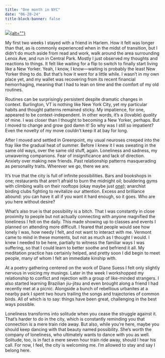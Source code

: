 ```yaml
---
title: "One month in NYC"
date: "06-28-24"
title-block-banner: false
---
```


[![](https://substackcdn.com/image/fetch/w_1456,c_limit,f_auto,q_auto:good,fl_progressive:steep/https%3A%2F%2Fsubstack-post-media.s3.amazonaws.com%2Fpublic%2Fimages%2F8195448b-1f3d-4ba7-bf0a-516800d66caf_4032x3024.heic){alt=""}](https://substackcdn.com/image/fetch/f_auto,q_auto:good,fl_progressive:steep/https%3A%2F%2Fsubstack-post-media.s3.amazonaws.com%2Fpublic%2Fimages%2F8195448b-1f3d-4ba7-bf0a-516800d66caf_4032x3024.heic)

My first two weeks I stayed with a friend in Harlem. How it felt was longer than that, as is commonly experienced when in the midst of transition, but I didn’t do much aside from read and work, walk around the area surrounding Lenox Ave, and run in Central Park. Mostly I just observed my thoughts and reactions to things. It felt like waiting for a flip to switch to finally start living like a New Yorker. Yeah, I know, I know—waiting is probably the least New Yorker thing to do. But that’s how it went for a little while. I wasn’t in my own place yet, and my wallet was recovering from its recent financial hemorrhaging, meaning that I had to lean on time and the comfort of my old routines.

Routines can be surprisingly persistent despite dramatic changes in context. Burlington, VT is nothing like New York City, yet my particular habits and thought patterns remained sticky. My impatience, for one, appeared to be context-independent. In other words, it’s a (lovable) *quality* of mine. I was closer than I thought to becoming a New Yorker, perhaps. But I moved to change and grow god damn it! So why was I still so impatient? Even the novelty of my move couldn’t keep it at bay for long.

After I moved and settled in Greenpoint, my usual neuroses creeped into the fray like the gradual heat of summer. Before I knew it I was sweating in the same old ways, over the same old stuff, again. Loneliness and sadness, my unwavering companions. Fear of insignificance and lack of direction. Anxiety over making new friends. Past relationship patterns masquerading as personality traits. Wherever we go, there we are.

It’s true that the city is full of infinite possibilities. Bars and bookshops in one; restaurants that aren’t afraid to burn the midnight oil; bouldering gyms with climbing walls on their rooftops (okay maybe just [one](https://www.vitalclimbinggym.com/brooklyn)); anarchist birding clubs fighting to revitalize our attention. Excess and brilliance abound: you can have it all if you want it hard enough, so it goes. Who are you here without desire?

What’s also true is that possibility is a bitch. That I was constantly in close proximity to people but not actually connecting with anyone magnified the loneliness I felt on the daily. This made showing up to classes and events I planned on attending more difficult. I feared that people would see how lonely I was, how needy I felt, and not want to interact with me. Vermont came to mind in these moments, but not as much as I thought I would. I knew I needed to be here, partially to witness the familiar ways I was suffering, so that I could learn to better soothe and befriend it all. My meditation practice has certainly helped, and pretty soon I did begin to meet people, many of whom I felt an immediate kinship with.

At a poetry gathering centered on the work of Diane Suess I felt only slightly nervous in voicing my musings. Later in the week I workshopped my relationship to conflict and rejection with a group of like-minded strangers. I also started learning Brazilian jiu-jitsu and even brought along a friend I had recently met at a picnic. Alongside a bunch of rebellious urbanites at a nearby park I spent two hours trailing the songs and trajectories of common birds. All of which is to say: things have been great, challenging in the best ways possible.

Loneliness transforms into solitude when you cease the struggle against it. That’s harder to do in the city, which is constantly reminding you that connection is a mere train ride away. But also, while you’re here, maybe you should keep dancing with that beauty named possibility. She’s worth the company of loneliness, who ultimately wants to dance with you as well. Solitude, too, is in fact a mere seven hour train ride away, should I hear his call. For now, I feel, the city is welcoming me. I’m allowed to stay and say I belong here.
